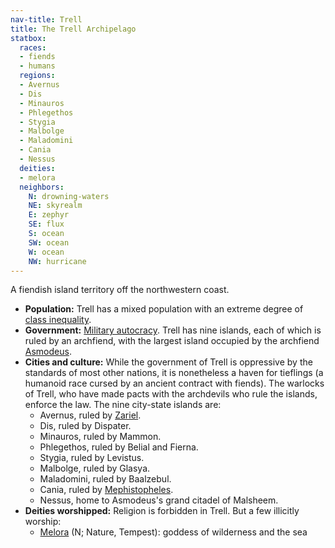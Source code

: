 ```yaml
---
nav-title: Trell
title: The Trell Archipelago
statbox:
  races:
  - fiends
  - humans
  regions:
  - Avernus
  - Dis
  - Minauros
  - Phlegethos
  - Stygia
  - Malbolge
  - Maladomini
  - Cania
  - Nessus
  deities:
  - melora
  neighbors:
    N: drowning-waters
    NE: skyrealm
    E: zephyr
    SE: flux
    S: ocean
    SW: ocean
    W: ocean
    NW: hurricane
---
```


A fiendish island territory off the northwestern coast.

* **Population:** Trell has a mixed population with an extreme degree of [class inequality](https://en.wikipedia.org/wiki/Class_conflict).
* **Government:** [Military autocracy](https://en.wikipedia.org/wiki/Military_dictatorship). Trell has nine islands, each of which is ruled by an archfiend, with the largest island occupied by the archfiend [Asmodeus](../dossiers/asmodeus).
* **Cities and culture:** While the government of Trell is oppressive by the standards of most other nations, it is nonetheless a haven for tieflings (a humanoid race cursed by an ancient contract with fiends). The warlocks of Trell, who have made pacts with the archdevils who rule the islands, enforce the law. The nine city-state islands are:
  * Avernus, ruled by [Zariel](https://dungeonsdragons.fandom.com/wiki/Zariel).
  * Dis, ruled by Dispater.
  * Minauros, ruled by Mammon.
  * Phlegethos, ruled by Belial and Fierna.
  * Stygia, ruled by Levistus.
  * Malbolge, ruled by Glasya.
  * Maladomini, ruled by Baalzebul.
  * Cania, ruled by [Mephistopheles](https://dungeonsdragons.fandom.com/wiki/Mephistopheles).
  * Nessus, home to Asmodeus's grand citadel of Malsheem.
* **Deities worshipped:** Religion is forbidden in Trell. But a few illicitly worship:
  * [Melora](../dossiers/melora) (N; Nature, Tempest): goddess of wilderness and the sea
